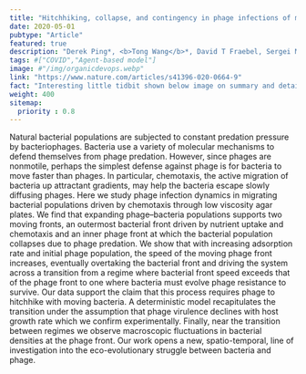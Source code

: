 ```yaml
---
title: "Hitchhiking, collapse, and contingency in phage infections of migrating bacterial populations"
date: 2020-05-01
pubtype: "Article"
featured: true
description: "Derek Ping*, <b>Tong Wang</b>*, David T Fraebel, Sergei Maslov, Kim Sneppen, and Seppe Kuehn, <i><b>ISME Journal</b>, 2020</i>"
tags: #["COVID","Agent-based model"]
image: #"/img/organicdevops.webp"
link: "https://www.nature.com/articles/s41396-020-0664-9"
fact: "Interesting little tidbit shown below image on summary and detail page"
weight: 400
sitemap:
  priority : 0.8
---
```


Natural bacterial populations are subjected to constant predation pressure by bacteriophages. Bacteria use a variety of molecular mechanisms to defend themselves from phage predation. However, since phages are nonmotile, perhaps the simplest defense against phage is for bacteria to move faster than phages. In particular, chemotaxis, the active migration of bacteria up attractant gradients, may help the bacteria escape slowly diffusing phages. Here we study phage infection dynamics in migrating bacterial populations driven by chemotaxis through low viscosity agar plates. We find that expanding phage–bacteria populations supports two moving fronts, an outermost bacterial front driven by nutrient uptake and chemotaxis and an inner phage front at which the bacterial population collapses due to phage predation. We show that with increasing adsorption rate and initial phage population, the speed of the moving phage front increases, eventually overtaking the bacterial front and driving the system across a transition from a regime where bacterial front speed exceeds that of the phage front to one where bacteria must evolve phage resistance to survive. Our data support the claim that this process requires phage to hitchhike with moving bacteria. A deterministic model recapitulates the transition under the assumption that phage virulence declines with host growth rate which we confirm experimentally. Finally, near the transition between regimes we observe macroscopic fluctuations in bacterial densities at the phage front. Our work opens a new, spatio-temporal, line of investigation into the eco-evolutionary struggle between bacteria and phage.